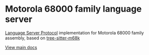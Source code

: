 # Motorola 68000 family language server

[Language Server Protocol](https://github.com/Microsoft/language-server-protocol) implementation for Motorola 68000
family assembly, based on [tree-sitter-m68k](https://github.com/grahambates/tree-sitter-m68k)

[View main docs](https://github.com/grahambates/m68k-lsp#readme)
